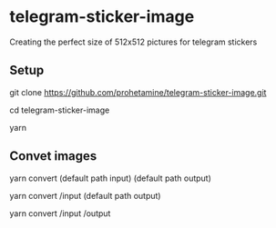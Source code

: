 # telegram-sticker-image
Creating the perfect size of 512x512 pictures for telegram stickers

## Setup
git clone https://github.com/prohetamine/telegram-sticker-image.git

cd telegram-sticker-image

yarn

## Convet images
yarn convert (default path input) (default path output)

yarn convert /input (default path output)

yarn convert /input /output
